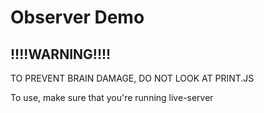 # Observer Demo

## !!!!WARNING!!!!
TO PREVENT BRAIN DAMAGE, DO NOT LOOK AT PRINT.JS

To use, make sure that you're running live-server
